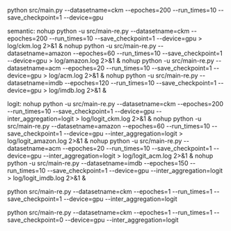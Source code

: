 python src/main.py --datasetname=ckm --epoches=200 --run_times=10 --save_checkpoint=1 --device=gpu


semantic:
nohup python -u src/main-re.py --datasetname=ckm --epoches=200 --run_times=10 --save_checkpoint=1 --device=gpu > log/ckm.log 2>&1 &
nohup python -u src/main-re.py --datasetname=amazon --epoches=60 --run_times=10 --save_checkpoint=1 --device=gpu > log/amazon.log 2>&1 &
nohup python -u src/main-re.py --datasetname=acm --epoches=20 --run_times=10 --save_checkpoint=1 --device=gpu > log/acm.log 2>&1 &
nohup python -u src/main-re.py --datasetname=imdb --epoches=120 --run_times=10 --save_checkpoint=1 --device=gpu > log/imdb.log 2>&1 &

logit:
nohup python -u src/main-re.py --datasetname=ckm --epoches=200 --run_times=10 --save_checkpoint=1 --device=gpu --inter_aggregation=logit > log/logit_ckm.log 2>&1 &
nohup python -u src/main-re.py --datasetname=amazon --epoches=60 --run_times=10 --save_checkpoint=1 --device=gpu --inter_aggregation=logit > log/logit_amazon.log 2>&1 &
nohup python -u src/main-re.py --datasetname=acm --epoches=20 --run_times=10 --save_checkpoint=1 --device=gpu --inter_aggregation=logit > log/logit_acm.log 2>&1 &
nohup python -u src/main-re.py --datasetname=imdb --epoches=150 --run_times=10 --save_checkpoint=1 --device=gpu --inter_aggregation=logit > log/logit_imdb.log 2>&1 &




python src/main-re.py --datasetname=ckm --epoches=1 --run_times=1 --save_checkpoint=1 --device=gpu --inter_aggregation=logit

python src/main-re.py --datasetname=ckm --epoches=1 --run_times=1 --save_checkpoint=0 --device=gpu --inter_aggregation=logit
